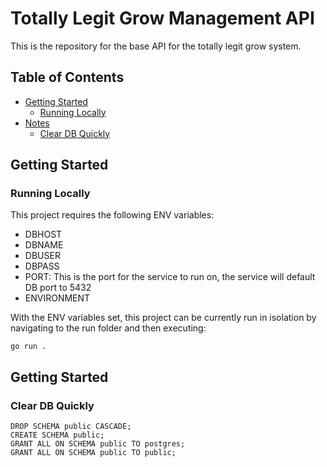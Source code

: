 # Totally Legit Grow Management API

This is the repository for the base API for the totally legit grow system.

## Table of Contents

- [Getting Started](#getting-started)
  - [Running Locally](#running-locally)
- [Notes](#notes)
  - [Clear DB Quickly](#clear-db-quickly)

## Getting Started

### Running Locally

This project requires the following ENV variables:

- DBHOST
- DBNAME
- DBUSER
- DBPASS
- PORT: This is the port for the service to run on, the service will default DB port to 5432
- ENVIRONMENT

With the ENV variables set, this project can be currently run in isolation by navigating to the run folder and then executing:

    go run .

## Getting Started

### Clear DB Quickly

    DROP SCHEMA public CASCADE;
    CREATE SCHEMA public;
    GRANT ALL ON SCHEMA public TO postgres;
    GRANT ALL ON SCHEMA public TO public;
